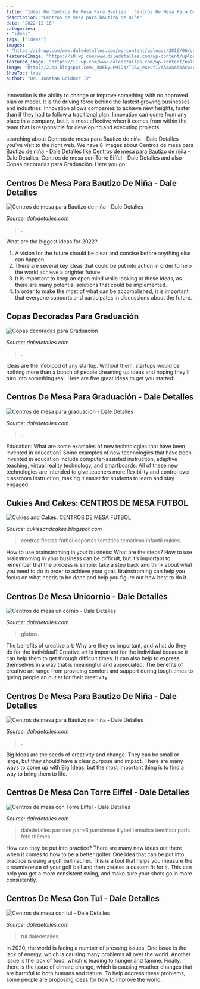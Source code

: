 ```yaml
---
title: "Ideas De Centros De Mesa Para Bautizo : Centros De Mesa Para Graduación"
description: "Centros de mesa para bautizo de niña"
date: "2022-12-16"
categories:
- "ideas"
tags: ["ideas"]
images:
- "https://i0.wp.com/www.daledetalles.com/wp-content/uploads/2016/06/centro-de-mesa-paris6.jpg?resize=500%2C749"
featuredImage: "https://i0.wp.com/www.daledetalles.com/wp-content/uploads/2016/07/7-3.jpg"
featured_image: "https://i1.wp.com/www.daledetalles.com/wp-content/uploads/2016/08/centro-de-mesa-con-tul-ideas1.jpg"
image: "http://2.bp.blogspot.com/_dDFByuP91D4/TJAv_exeutI/AAAAAAAAAcw/cSzPBxlC5G0/s1600/DSC03533.jpg"
ShowToc: true
author: "Dr. Jonatan Goldner IV"
---
```



Innovation is the ability to change or improve something with no approved plan or model. It is the driving force behind the fastest growing businesses and industries. Innovation allows companies to achieve new heights, faster than if they had to follow a traditional plan. Innovation can come from any place in a company, but it is most effective when it comes from within the team that is responsible for developing and executing projects.

	

		
searching about Centros de mesa para Bautizo de niña - Dale Detalles you've visit to the right web. We have 8 Images about Centros de mesa para Bautizo de niña - Dale Detalles like Centros de mesa para Bautizo de niña - Dale Detalles, Centros de mesa con Torre Eiffel - Dale Detalles and also Copas decoradas para Graduación. Here you go:
		
    
## Centros De Mesa Para Bautizo De Niña - Dale Detalles

<img loading=lazy src="https://i1.wp.com/www.daledetalles.com/wp-content/uploads/2016/07/centro-de-mesa-para-bautizo5.jpg" onerror="this.onerror=null;this.src='https://tse2.mm.bing.net/th?id=OIP.M8QYSI2N1za1UFlloKAImgHaJ4&amp;pid=15.1';" alt="Centros de mesa para Bautizo de niña - Dale Detalles">

_Source: daledetalles.com_

>. 

	

What are the biggest ideas for 2022?
1. A vision for the future should be clear and concise before anything else can happen. 
2. There are several key ideas that could be put into action in order to help the world achieve a brighter future. 
3. It is important to keep an open mind while looking at these ideas, as there are many potential solutions that could be implemented. 
4. In order to make the most of what can be accomplished, it is important that everyone supports and participates in discussions about the future.

    
## Copas Decoradas Para Graduación

<img loading=lazy src="http://i1.wp.com/www.daledetalles.com/wp-content/uploads/2016/04/copa-para-graduacion6.jpg?resize=564%2C752" onerror="this.onerror=null;this.src='https://tse4.mm.bing.net/th?id=OIP.NCVEjGXoNbvMMQWXfGcNIgHaJ4&amp;pid=15.1';" alt="Copas decoradas para Graduación">

_Source: daledetalles.com_

>. 

	

Ideas are the lifeblood of any startup. Without them, startups would be nothing more than a bunch of people dreaming up ideas and hoping they'll turn into something real. Here are five great ideas to get you started: 

    
## Centros De Mesa Para Graduación - Dale Detalles

<img loading=lazy src="https://i1.wp.com/www.daledetalles.com/wp-content/uploads/2017/06/graduacion-centros-de-mesa9.jpg?resize=483%2C720" onerror="this.onerror=null;this.src='https://tse1.mm.bing.net/th?id=OIP.JULiFP-zZSbQ8YCZzeOxaQHaLC&amp;pid=15.1';" alt="Centros de mesa para graduación - Dale Detalles">

_Source: daledetalles.com_

>. 

	

Education: What are some examples of new technologies that have been invented in education?
Some examples of new technologies that have been invented in education include computer-assisted instruction, adaptive teaching, virtual reality technology, and smartboards. All of these new technologies are intended to give teachers more flexibility and control over classroom instruction, making it easier for students to learn and stay engaged.

    
## Cukies And Cakes: CENTROS DE MESA FUTBOL

<img loading=lazy src="http://2.bp.blogspot.com/_dDFByuP91D4/TJAv_exeutI/AAAAAAAAAcw/cSzPBxlC5G0/s1600/DSC03533.jpg" onerror="this.onerror=null;this.src='https://tse1.mm.bing.net/th?id=OIP.hOj9nw6wY4rGuC8n3ug1OwHaLO&amp;pid=15.1';" alt="Cukies and Cakes: CENTROS DE MESA FUTBOL">

_Source: cukiesandcakes.blogspot.com_

>centros fiestas fútbol deportes temática temáticas infantil cukies. 

	

How to use brainstroming in your business: What are the steps?
How to use brainstroming in your business can be difficult, but it’s important to remember that the process is simple: take a step back and think about what you need to do in order to achieve your goal. Brainstroming can help you focus on what needs to be done and help you figure out how best to do it.

    
## Centros De Mesa Unicornio - Dale Detalles

<img loading=lazy src="https://i0.wp.com/www.daledetalles.com/wp-content/uploads/2018/02/centros-de-mesa-unicornio18.jpg?resize=600%2C1066" onerror="this.onerror=null;this.src='https://tse4.mm.bing.net/th?id=OIP.hp8tcglWGWMjI73mb0HU4wHaNK&amp;pid=15.1';" alt="Centros de mesa unicornio - Dale Detalles">

_Source: daledetalles.com_

>globos. 

	

The benefits of creative art: Why are they so important, and what do they do for the individual?
Creative art is important for the individual because it can help them to get through difficult times. It can also help to express themselves in a way that is meaningful and appreciated. The benefits of creative art range from providing comfort and support during tough times to giving people an outlet for their creativity.

    
## Centros De Mesa Para Bautizo De Niña - Dale Detalles

<img loading=lazy src="https://i0.wp.com/www.daledetalles.com/wp-content/uploads/2016/07/7-3.jpg" onerror="this.onerror=null;this.src='https://tse1.mm.bing.net/th?id=OIP.bN3Va7Jq1PqS1q3BQNN9EAHaJ4&amp;pid=15.1';" alt="Centros de mesa para Bautizo de niña - Dale Detalles">

_Source: daledetalles.com_

>. 

	

Big Ideas are the seeds of creativity and change. They can be small or large, but they should have a clear purpose and impact. There are many ways to come up with Big Ideas, but the most important thing is to find a way to bring them to life.

    
## Centros De Mesa Con Torre Eiffel - Dale Detalles

<img loading=lazy src="https://i0.wp.com/www.daledetalles.com/wp-content/uploads/2016/06/centro-de-mesa-paris6.jpg?resize=500%2C749" onerror="this.onerror=null;this.src='https://tse4.mm.bing.net/th?id=OIP.XwaqXx1r2yADE2eEBG_5NgHaLG&amp;pid=15.1';" alt="Centros de mesa con Torre Eiffel - Dale Detalles">

_Source: daledetalles.com_

>daledetalles parisien paris6 parisiense lilybel tematica temática parís fête thèmes. 

	

How can they be put into practice?
There are many new ideas out there when it comes to how to be a better golfer. One idea that can be put into practice is using a golf ballmacher. This is a tool that helps you measure the circumference of your golf ball and then creates a custom fit for it. This can help you get a more consistent swing, and make sure your shots go in more consistently.

    
## Centros De Mesa Con Tul - Dale Detalles

<img loading=lazy src="https://i1.wp.com/www.daledetalles.com/wp-content/uploads/2016/08/centro-de-mesa-con-tul-ideas1.jpg" onerror="this.onerror=null;this.src='https://tse4.mm.bing.net/th?id=OIP.GwCttHcq80oh4bVewj3ehwHaPM&amp;pid=15.1';" alt="Centros de mesa con tul - Dale Detalles">

_Source: daledetalles.com_

>tul daledetalles. 

	

In 2020, the world is facing a number of pressing issues. One issue is the lack of energy, which is causing many problems all over the world. Another issue is the lack of food, which is leading to hunger and famine. Finally, there is the issue of climate change, which is causing weather changes that are harmful to both humans and nature. To help address these problems, some people are proposing ideas for how to improve the world.

